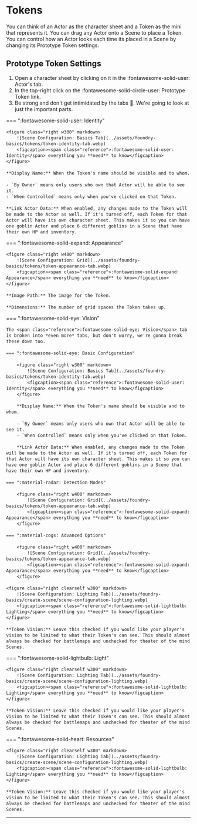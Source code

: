 # Tokens
You can think of an Actor as the character sheet and a Token as the mini that represents it. You can drag any Actor onto a Scene to place a Token. You can control how an Actor looks each time its placed in a Scene by changing its Prototype Token settings.

## Prototype Token Settings

1. Open a character sheet by clicking on it in the <span class="reference">:fontawesome-solid-user:</span> Actor's tab.
2. In the top-right click on the <span class="reference">:fontawesome-solid-circle-user: Prototype Token</span> link.
3. Be strong and don't get intimidated by the tabs :muscle:. We're going to look at just the important parts.

=== ":fontawesome-solid-user: Identity"

    <figure class="right w300" markdown>
        ![Scene Configuration: Basics Tab](../assets/foundry-basics/tokens/token-identity-tab.webp)
        <figcaption><span class="reference">:fontawesome-solid-user: Identity</span> everything you **need** to know</figcaption>
    </figure>
    
    **Display Name:** When the Token's name should be visible and to whom.

    - `By Owner` means only users who own that Actor will be able to see it.
    - `When Controlled` means only when you've clicked on that Token.

    **Link Actor Data:** When enabled, any changes made to the Token will be made to the Actor as well. If it's turned off, each Token for that Actor will have its own character sheet. This makes it so you can have one goblin Actor and place 6 different goblins in a Scene that have their own HP and inventory.

=== ":fontawesome-solid-expand: Appearance"

    <figure class="right w400" markdown>
        ![Scene Configuration: Grid](../assets/foundry-basics/tokens/token-appearance-tab.webp)
        <figcaption><span class="reference">:fontawesome-solid-expand: Appearance</span> everything you **need** to know</figcaption>
    </figure>

    **Image Path:** The image for the Token.

    **Dimensions:** The number of grid spaces the Token takes up.

=== ":fontawesome-solid-eye: Vision"

    The <span class="reference">:fontawesome-solid-eye: Vision</span> tab is broken into *even more* tabs, but don't worry, we're gonna break these down too.

    === ":fontawesome-solid-eye: Basic Configuration"

        <figure class="right w300" markdown>
            ![Scene Configuration: Basics Tab](../assets/foundry-basics/tokens/token-identity-tab.webp)
            <figcaption><span class="reference">:fontawesome-solid-user: Identity</span> everything you **need** to know</figcaption>
        </figure>
        
        **Display Name:** When the Token's name should be visible and to whom.

        - `By Owner` means only users who own that Actor will be able to see it.
        - `When Controlled` means only when you've clicked on that Token.

        **Link Actor Data:** When enabled, any changes made to the Token will be made to the Actor as well. If it's turned off, each Token for that Actor will have its own character sheet. This makes it so you can have one goblin Actor and place 6 different goblins in a Scene that have their own HP and inventory.

    === ":material-radar: Detection Modes"

        <figure class="right w400" markdown>
            ![Scene Configuration: Grid](../assets/foundry-basics/tokens/token-appearance-tab.webp)
            <figcaption><span class="reference">:fontawesome-solid-expand: Appearance</span> everything you **need** to know</figcaption>
        </figure>

    === ":material-cogs: Advanced Options"

        <figure class="right w400" markdown>
            ![Scene Configuration: Grid](../assets/foundry-basics/tokens/token-appearance-tab.webp)
            <figcaption><span class="reference">:fontawesome-solid-expand: Appearance</span> everything you **need** to know</figcaption>
        </figure>

    <figure class="right clearself w300" markdown>
        ![Scene Configuration: Lighting Tab](../assets/foundry-basics/create-scene/scene-configuration-lighting.webp)
        <figcaption><span class="reference">:fontawesome-solid-lightbulb: Lighting</span> everything you **need** to know</figcaption>
    </figure>

    **Token Vision:** Leave this checked if you would like your player's vision to be limited to what their Token's can see. This should almost always be checked for battlemaps and unchecked for theater of the mind Scenes.

=== ":fontawesome-solid-lightbulb: Light"

    <figure class="right clearself w300" markdown>
        ![Scene Configuration: Lighting Tab](../assets/foundry-basics/create-scene/scene-configuration-lighting.webp)
        <figcaption><span class="reference">:fontawesome-solid-lightbulb: Lighting</span> everything you **need** to know</figcaption>
    </figure>

    **Token Vision:** Leave this checked if you would like your player's vision to be limited to what their Token's can see. This should almost always be checked for battlemaps and unchecked for theater of the mind Scenes.

=== ":fontawesome-solid-heart: Resources"

    <figure class="right clearself w300" markdown>
        ![Scene Configuration: Lighting Tab](../assets/foundry-basics/create-scene/scene-configuration-lighting.webp)
        <figcaption><span class="reference">:fontawesome-solid-lightbulb: Lighting</span> everything you **need** to know</figcaption>
    </figure>

    **Token Vision:** Leave this checked if you would like your player's vision to be limited to what their Token's can see. This should almost always be checked for battlemaps and unchecked for theater of the mind Scenes.

---